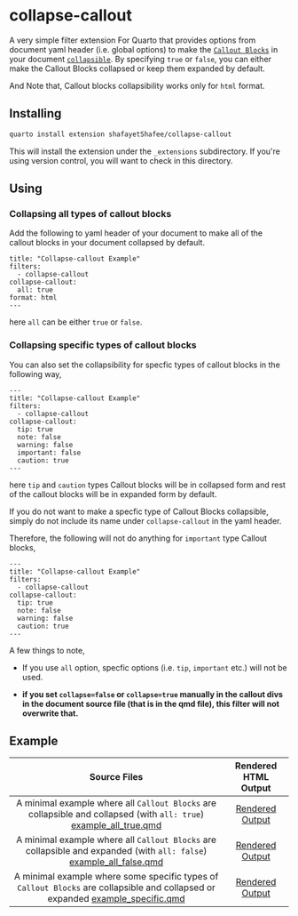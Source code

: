 # collapse-callout

A very simple filter extension For Quarto that provides options from document yaml header (i.e. global options) to make the [`Callout Blocks`](https://quarto.org/docs/authoring/callouts.html) in your document [`collapsible`](https://quarto.org/docs/authoring/callouts.html#collapse). By specifying `true` or `false`, you can either make the Callout Blocks collapsed or keep them expanded by default.

And Note that, Callout blocks collapsibility works only for `html` format.

## Installing

``` bash
quarto install extension shafayetShafee/collapse-callout
```

This will install the extension under the `_extensions` subdirectory. If you're using version control, you will want to check in this directory.

## Using

### Collapsing all types of callout blocks

Add the following to yaml header of your document to make all of the callout blocks in your document collapsed by default.

    title: "Collapse-callout Example"
    filters:
      - collapse-callout
    collapse-callout:
      all: true
    format: html
    ---

here `all` can be either `true` or `false`.

### Collapsing specific types of callout blocks

You can also set the collapsibility for specfic types of callout blocks in the following way,

    ---
    title: "Collapse-callout Example"
    filters:
      - collapse-callout
    collapse-callout:
      tip: true
      note: false
      warning: false
      important: false
      caution: true
    ---

here `tip` and `caution` types Callout blocks will be in collapsed form and rest of the callout blocks will be in expanded form by default.

If you do not want to make a specfic type of Callout Blocks collapsible, simply do not include its name under `collapse-callout` in the yaml header.

Therefore, the following will not do anything for `important` type Callout blocks,

    ---
    title: "Collapse-callout Example"
    filters:
      - collapse-callout
    collapse-callout:
      tip: true
      note: false
      warning: false
      caution: true
    ---

A few things to note,

-   If you use `all` option, specfic options (i.e. `tip`, `important` etc.) will not be used.

-   **if you set `collapse=false` or `collapse=true` manually in the callout divs in the document source file (that is in the qmd file), this filter will not overwrite that.**

## Example

| **Source Files** | **Rendered HTML Output** |
|:---:|:---:|
| A minimal example where all `Callout Blocks` are collapsible and collapsed (with `all: true`) [example_all_true.qmd](example_all_true.qmd) | [Rendered Output](https://shafayetshafee.github.io/collapse-callout/example_all_true.html) |
| A minimal example where all `Callout Blocks` are collapsible and expanded (with `all: false`) [example_all_false.qmd](example_all_false.qmd) | [Rendered Output](https://shafayetshafee.github.io/collapse-callout/example_all_false.html) |
| A minimal example where some specific types of `Callout Blocks` are collapsible and collapsed or expanded [example_specific.qmd](example_specific.qmd) | [Rendered Output](https://shafayetshafee.github.io/collapse-callout/example_specific.html) |